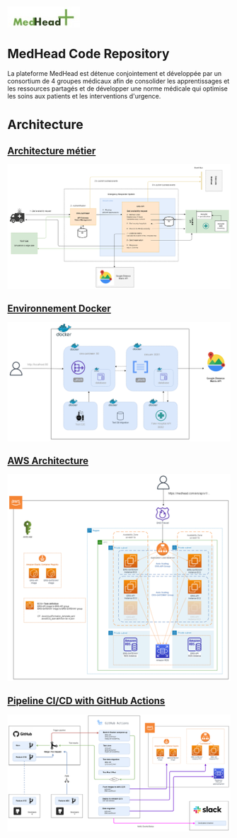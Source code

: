 ![MedHead Logo](./docs/images/medhead_logo.png)

# MedHead Code Repository

La plateforme MedHead est détenue conjointement et développée par un consortium de 4 groupes médicaux afin de consolider les apprentissages et les ressources partagés et de développer une norme médicale qui optimise les soins aux patients et les interventions d'urgence.


# Architecture

## [Architecture métier](./docs/Architecture_metier.md)

[![Architecture métier](./docs/images/Architecture_metier.png)](./docs/Architecture_metier.md)


## [Environnement Docker](./docs/Docker_Environnement.md)

[![Architecture logicielle](./docs/images/Docker_Environnement.png)](./docs/Docker_Environnement.md)


## [AWS Architecture](./docs/AWS_Architecture.md)

[![Architecture AWS](./docs/images/AWS_Architecture.png)](./docs/AWS_Architecture.md)


## [Pipeline CI/CD with GitHub Actions](./docs/AWS_Architecture.md)

[![Architecture AWS](./docs/images/GitHubActions_pipeline.png)](./docs/GitHubActions_pipeline.md)



